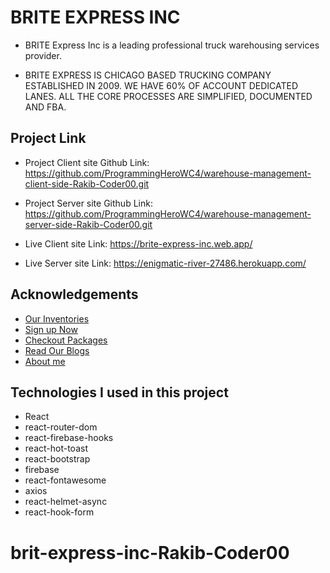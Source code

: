 # BRITE EXPRESS INC

- BRITE Express Inc is a  leading professional truck warehousing services provider.

- BRITE EXPRESS IS CHICAGO BASED TRUCKING COMPANY ESTABLISHED IN 2009. WE HAVE 60% OF ACCOUNT DEDICATED LANES. ALL THE CORE PROCESSES ARE SIMPLIFIED, DOCUMENTED AND FBA.

## Project Link

- Project Client site Github Link: https://github.com/ProgrammingHeroWC4/warehouse-management-client-side-Rakib-Coder00.git
- Project Server site Github Link: https://github.com/ProgrammingHeroWC4/warehouse-management-server-side-Rakib-Coder00.git

- Live Client site Link: https://brite-express-inc.web.app/
- Live Server site Link: https://enigmatic-river-27486.herokuapp.com/

## Acknowledgements

- [Our Inventories](https://brite-express-inc.web.app/manageInventory)
- [Sign up Now](https://brite-express-inc.web.app/signup)
- [Checkout Packages  ](https://brite-express-inc.web.app/checkout)
- [Read Our Blogs ](https://brite-express-inc.web.app/blog)
- [About me](https://brite-express-inc.web.app/about)


## Technologies I used in this project 
-  React
-  react-router-dom
-  react-firebase-hooks
-  react-hot-toast
-  react-bootstrap
-  firebase
-  react-fontawesome
-  axios
-  react-helmet-async
-  react-hook-form


# brit-express-inc-Rakib-Coder00